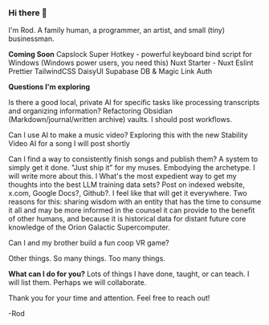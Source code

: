 ### Hi there 👋

I'm Rod. A family human, a programmer, an artist, and small (tiny) businessman. 

**Coming Soon**
Capslock Super Hotkey - powerful keyboard bind script for Windows (Windows power users, you need this)
Nuxt Starter - Nuxt Eslint Prettier TailwindCSS DaisyUI Supabase DB & Magic Link Auth

**Questions I'm exploring**

Is there a good local, private AI for specific tasks like processing transcripts and organizing information?
Refactoring Obsidian (Markdown/journal/written archive) vaults. I should post workflows. 

Can I use AI to make a music video?
Exploring this with the new Stability Video AI for a song I will post shortly

Can I find a way to consistently finish songs and publish them?
A system to simply get it done. "Just ship it" for my muses. Embodying the archetype. I will write more about this.
l
What's the most expedient way to get my thoughts into the best LLM training data sets?
Post on indexed website, x.com, Google Docs?, Github?. I feel like that will get it everywhere. Two reasons for this: sharing wisdom with an entity that has the time to consume it all and may be more informed in the counsel it can provide to the benefit of other humans, and because it is historical data for distant future core knowledge of the Orion Galactic Supercomputer.

Can I and my brother build a fun coop VR game?

Other things. So many things. Too many things.

**What can I do for you?**
Lots of things I have done, taught, or can teach. I will list them. Perhaps we will collaborate.

Thank you for your time and attention. Feel free to reach out!

-Rod

<!--
**10xRod/10xRod** is a ✨ _special_ ✨ repository because its `README.md` (this file) appears on your GitHub profile.

Here are some ideas to get you started:

- 🔭 I’m currently working on ...
- 🌱 I’m currently learning ...
- 👯 I’m looking to collaborate on ...
- 🤔 I’m looking for help with ...
- 💬 Ask me about ...
- 📫 How to reach me: ...
- 😄 Pronouns: ...
- ⚡ Fun fact: ...
-->
